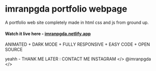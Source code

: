 # imranpgda portfolio webpage

A portfolio web site completely made in html css and js from ground up.

#### Watch it live here - [imranpgda.netlify.app](https://imranpgda.netlify.app/)

ANIMATED + DARK MODE + FULLY RESPONSIVE + EASY CODE + OPEN SOURCE 

yeahh - THANK ME LATER :  CONTACT ME INSTAGRAM </> @imranpgda </>
